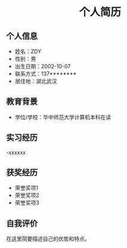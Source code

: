  <center>
     <h1>个人简历</h1>
 </center>

## 个人信息
- 姓名：ZDY
- 性别：男
- 出生日期：2002-10-07
- 联系方式：137********
- 居住地：湖北武汉

## 教育背景
- 学位/学校：华中师范大学计算机本科在读

## 实习经历
-xxxxxx

## 获奖经历
- 荣誉奖项1
- 荣誉奖项2
- 荣誉奖项3

## 自我评价
在这里简要描述自己的优势和特点。
